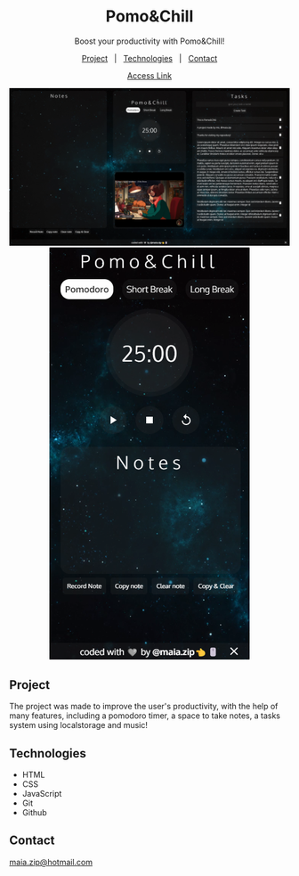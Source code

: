 <h1 align="center">Pomo&Chill</h1>

<p align="center">
Boost your productivity with Pomo&Chill!

<p align="center">
<a href="#project">Project</a>&nbsp;&nbsp;&nbsp;|&nbsp;&nbsp;
<a href="#technologies">Technologies</a>&nbsp;&nbsp;&nbsp;|&nbsp;&nbsp;
<a href="#contact">Contact</a>
</p>

<div align="center">

[Access Link](https://maiazip.github.io/Pomo-Chill/)
</div>

<p align="center">
<img alt="Page Preview" src="./.github/webPreview.png" witdh="100%">
<img alt="Page Preview" src="./.github/mobPreview.png" witdh="100%">
</p>

## Project
The project was made to improve the user's productivity, with the help of many features, including a pomodoro timer, a space to take notes, a tasks system using localstorage and music!

## Technologies

- HTML
- CSS
- JavaScript
- Git
- Github
## Contact

maia.zip@hotmail.com